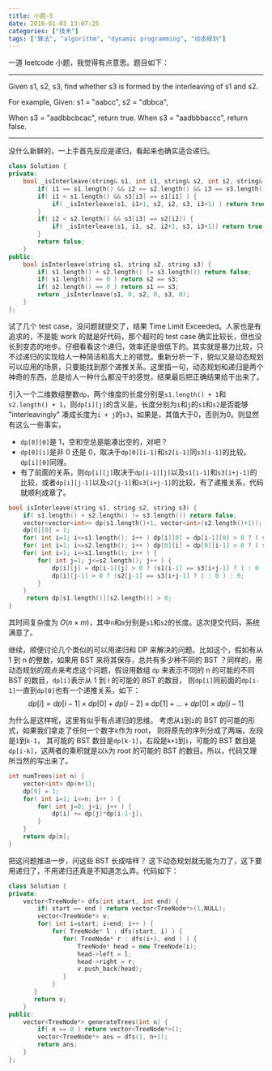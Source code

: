```yaml
---
title: 小题-5
date: 2016-01-03 13:07:25
categories: ["技术"]
tags: ["算法", "algorithm", "dynamic programming", "动态规划"]
---
```


一道 leetcode 小题，我觉得有点意思。题目如下：

---
Given s1, s2, s3, find whether s3 is formed by the interleaving of s1 and s2.

For example,
Given:
s1 = "aabcc",
s2 = "dbbca",

When s3 = "aadbbcbcac", return true.
When s3 = "aadbbbaccc", return false.

---

<!--more-->

没什么新鲜的，一上手首先反应是递归，看起来也确实适合递归。

```cpp
class Solution {
private:
    bool _isInterleave(string& s1, int i1, string& s2, int i2, string& s3, int i3) {
        if( i1 == s1.length() && i2 == s2.length() && i3 == s3.length()) return true;
        if( i1 < s1.length() && s3[i3] == s1[i1] ) {
            if( _isInterleave(s1, i1+1, s2, i2, s3, i3+1) ) return true;
		}
        if( i2 < s2.length() && s3[i3] == s2[i2]) {
            if( _isInterleave(s1, i1, s2, i2+1, s3, i3+1)) return true;
        }
        return false;
    }
public:
    bool isInterleave(string s1, string s2, string s3) {
        if( s1.length() + s2.length() != s3.length()) return false;
        if( s1.length() == 0 ) return s2 == s3;
        if( s2.length() == 0 ) return s1 == s3;       
        return _isInterleave(s1, 0, s2, 0, s3, 0);
    }
};
```

试了几个 test case，没问题就提交了，结果 Time Limit Exceeded。人家也是有追求的，不是能 work 的就是好代码，那个超时的 test case 确实比较长，但也没长到变态的地步。仔细看看这个递归，效率还是很低下的。其实就是暴力比较，只不过递归的实现给人一种简洁和高大上的错觉。重新分析一下，貌似又是动态规划可以应用的场景，只要能找到那个递推关系。这里插一句，动态规划和递归是两个神奇的东西，总是给人一种什么都没干的感觉，结果最后把正确结果给干出来了。

引入一个二维数组整数`dp`，两个维度的长度分别是`s1.length() + 1`和`s2.length() + 1`，则`dp[i][j]`的含义是，长度分别为`i`和`j`的`s1`和`s2`是否能够 "interleavingly" 凑成长度为`i + j`的`s3`，如果是，其值大于0，否则为0。则显然有这么一些事实，

* `dp[0][0]`是 1，空和空总是能凑出空的，对吧？
* `dp[0][i]`是非 0 还是 0，取决于`dp[0][i-1]`和`s2[i-1]`同`s3[i-1]`的比较。`dp[i][0]`同理。
* 有了前面的关系，则`dp[i][j]`取决于`dp[i-1][j]`以及`s1[i-1]`和`s3[i+j-1]`的比较，或者`dp[i][j-1]`以及`s2[j-1]`和`s3[i+j-1]`的比较，有了递推关系，代码就顺利成章了。
 

```cpp
bool isInterleave(string s1, string s2, string s3) {
    if( s1.length() + s2.length() != s3.length()) return false;
    vector<vector<int>> dp(s1.length()+1, vector<int>(s2.length()+1));
    dp[0][0] = 1;
    for( int i=1; i<=s1.length(); i++ ) dp[i][0] = dp[i-1][0] > 0 ? ( s1[i-1] == s3[i-1] ? 1 : 0 ) : 0;
    for( int i=1; i<=s2.length(); i++ ) dp[0][i] = dp[0][i-1] > 0 ? ( s2[i-1] == s3[i-1] ? 1 : 0 ) : 0;
    for( int i=1; i<=s1.length(); i++ ) {
        for( int j=1; j<=s2.length(); j++ ) {
            dp[i][j] = dp[i-1][j] > 0 ? (s1[i-1] == s3[i+j-1] ? 1 : 0 ) : 0 + 
            dp[i][j-1] > 0 ? (s2[j-1] == s3[i+j-1] ? 1 : 0 ) : 0;
        }
    }
     return dp[s1.length()][s2.length()] > 0;
}
```

其时间复杂度为 $O(n\times{m})$，其中`n`和`m`分别是`s1`和`s2`的长度。这次提交代码，系统满意了。

继续，顺便讨论几个类似的可以用递归和 DP 来解决的问题。比如这个，假如有从 1 到 n 的整数，如果用 BST 来将其保存，总共有多少种不同的 BST ？同样的，用动态规划的观点来考虑这个问题，假设用数组 `dp` 来表示不同的 n 的可能的不同 BST 的数目，`dp[i]`表示从 1 到 i 的可能的 BST 的数目， 则`dp[i]`同前面的`dp[i-1]`一直到`dp[0]`也有一个递推关系，如下：
$$dp[i] = dp[i-1]\times{dp[0]} + dp[i-2]\times{dp[1]} + ... + dp[0]\times{dp[i-1]}$$

为什么是这样呢，这里有似乎有点递归的思维。 考虑从`1`到`i`的 BST 的可能的形式，如果我们拿走了任何一个数字`k`作为 root， 则将原先的序列分成了两端，左段是`1`到`k-1`， 其可能的 BST 数目是`dp[k-1]`，右段是`k+1`到`i`，可能的 BST 数目是`dp[i-k]`，这两者的乘积就是以`k`为 root 的可能的 BST 的数目。所以，代码又理所当然的写出来了。

```cpp
int numTrees(int n) {
    vector<int> dp(n+1);
    dp[0] = 1;
    for( int i=1; i<=n; i++ ) {
        for( int j=0; j<i; j++ ) {
            dp[i] += dp[j]*dp[i-1-j];
        }
    }
    return dp[n];
}
```
把这问题推进一步，问这些 BST 长成啥样？ 这下动态规划就无能为力了，这下要用递归了，不用递归还真是不知道怎么弄。代码如下：

```cpp
class Solution {
private:
    vector<TreeNode*> dfs(int start, int end) {
        if( start == end ) return vector<TreeNode*>(1,NULL);
        vector<TreeNode*> v;
        for( int i=start; i<end; i++ ) {
            for( TreeNode* l : dfs(start, i) ) {
               for( TreeNode* r : dfs(i+1, end ) ) {
                   TreeNode* head = new TreeNode(i);
                   head->left = l;
                   head->right = r;
                   v.push_back(head);
               }
            }
       }
       return v;
    }
public:
    vector<TreeNode*> generateTrees(int n) {
    	if( n == 0 ) return vector<TreeNode*>();
    	vector<TreeNode*> ans = dfs(1, n+1);
    	return ans;
    }
};
```

